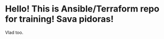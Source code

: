 Hello! This is Ansible/Terraform repo for training! Sava pidoras!
=================================================================
Vlad too.

